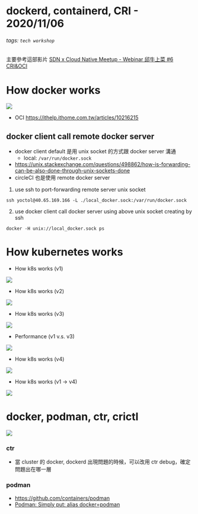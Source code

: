dockerd, containerd, CRI - 2020/11/06
===

###### tags: `tech workshop`

主要參考這部影片 [SDN x Cloud Native Meetup - Webinar 邱牛上菜 #6 CRI&OCI](https://www.youtube.com/watch?v=5JhQOjSSnzQ&ab_channel=CloudNativeTaiwan)


# How docker works

![](https://i.imgur.com/3BMqcrU.jpg)

- OCI https://ithelp.ithome.com.tw/articles/10216215

## docker client call remote docker server

- docker client default 是用 unix socket 的方式跟 docker server 溝通
    - local: `/var/run/docker.sock`
- https://unix.stackexchange.com/questions/498862/how-is-forwarding-can-be-also-done-through-unix-sockets-done
- circleCI 也是使用 remote docker server

1. use ssh to port-forwarding remote server unix socket

```
ssh yoctol@40.65.169.166 -L ./local_docker.sock:/var/run/docker.sock
```

2. use docker client call docker server using above unix socket creating by ssh

```
docker -H unix://local_docker.sock ps
```

# How kubernetes works

- How k8s works (v1)

![](https://i.imgur.com/72qdMyy.png)

- How k8s works (v2)

![](https://i.imgur.com/9xOlfED.png)

- How k8s works (v3)

![](https://i.imgur.com/x405nUY.png)

- Performance (v1 v.s. v3)

![](https://i.imgur.com/t0qNQCW.png)

- How k8s works (v4)

![](https://i.imgur.com/yKcWR1v.png)

- How k8s works (v1 -> v4)

![](https://i.imgur.com/X23Gmpv.jpg)

# docker, podman, ctr, crictl

![](https://i.imgur.com/yCT1oCl.jpg)


### ctr

- 當 cluster 的 docker, dockerd 出現問題的時候，可以改用 ctr debug，確定問題出在哪一層

### podman

- https://github.com/containers/podman
- [Podman: Simply put: alias docker=podman](https://podman.io/whatis.html)
